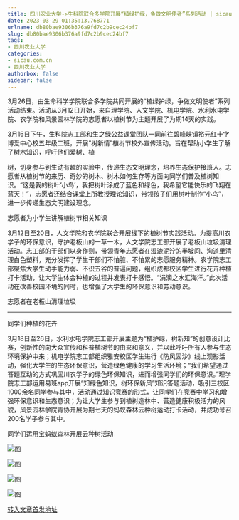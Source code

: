 ```yaml
---
title: 四川农业大学->生科院联合多学院开展“植绿护绿，争做文明使者”系列活动 | sicau.com.cn
date: 2023-03-29 01:35:13.768771
urlname: db80bae9306b376a9fd7c2b9cec24bf7
slug: db80bae9306b376a9fd7c2b9cec24bf7
tags: 
- 四川农业大学
categories:
- sicau.com.cn
- 四川农业大学
authorbox: false
sidebar: false
---
```

3月26日，由生命科学学院联合多学院共同开展的“植绿护绿，争做文明使者”系列活动结束。活动从3月12日开始，来自理学院、人文学院、机电学院、水利水电学院、农学院和风景园林学院的志愿者以植树节为主题开展了为期14天的实践。

3月16日下午，生科院志工部和生之绿公益课堂团队一同前往碧峰峡镇裕元红十字博爱中心校五年级二班，开展“树新情”植树节校外宣传活动。旨在帮助小学生了解了树木知识，呼吁他们爱树、植
<!--more-->
树，切身参与到生动有趣的实验中，传递生态文明理念，培养生态保护接班人。志愿者从植树节的来历、奇妙的树木、树木如何生存等方面向同学们普及植树知识。“这是我的树叶‘小鸟’，我把树叶涂成了蓝色和绿色，我希望它能快乐的飞翔在蓝天！”，志愿者还结合课堂上所教授理论知识，带领孩子们用树叶制作“小鸟”，进一步传递生态文明建设理念。

志愿者为小学生讲解植树节相关知识

3月12日至20日，人文学院和农学院联合开展线下的植树节实践活动。为提高川农学子的环保意识，守护老板山的一草一木，人文学院志工部开展了老板山垃圾清理活动。志工部的干部们以身作则，带领青年志愿者在湿漉泥泞的半坡间、沟道里清理白色塑料，充分发挥了学生干部们不怕脏、不怕累的志愿服务精神。农学院志工部聚焦大学生动手能力弱、不识五谷的普遍问题，组织成都校区学生进行花卉种植打卡活动，让大学生体会种植的过程并发表打卡感悟。“涓滴之水汇海洋。”此次活动在改善校园环境的同时，也增强了大学生的环保意识和劳动意识。

志愿者在老板山清理垃圾

****

同学们种植的花卉

3月18日至26日，水利水电学院志工部开展主题为“植护绿，树新知”的创意设计比赛，创新性的向大众宣传和科普植树节的由来和意义，并以此呼吁所有人参与生态环境保护中来；机电学院志工部组织雅安校区学生进行《防风固沙》线上观影活动，强化大学生的生态环保意识，营造绿色健康的学习生活环境；“我们希望通过答题互动的方式巩固川农学子的绿色环保知识，进而增强同学们的环保意识。”理学院志工部运用易班app开展“知绿色知识，树环保新风”知识答题活动，吸引三校区1000余名同学参与其中，活动通过知识竞赛的形式，让同学们在竞赛中学习和增强环保意识和生态意识；为让大学生参与到植树造林中、营造健康积极活力的风貌，风景园林学院青协开展为期七天的蚂蚁森林云种树运动打卡活动，并成功号召200名学子参与其中。

同学们运用宝蚂蚁森林开展云种树活动

![图](https://news.sicau.edu.cn/__local/C/E4/1D/EBB900EF4560012B4A7F804B314_BE0F50A3_73693.png)

![图](https://news.sicau.edu.cn/__local/9/96/A8/3B37D1A80171AE1F3CCD9821DDD_ACC87C8B_15288B.png)

![图](https://news.sicau.edu.cn/__local/7/2E/A9/30CBE16572C9AE080D7BD7AC054_11182161_1A67FD.png)

![图](https://news.sicau.edu.cn/__local/3/22/10/44FC17D9BED2EFE7E35787574DC_3F6DE644_11C9F2.png)

[转入文章首发地址](https://news.sicau.edu.cn/info/1078/71550.htm)